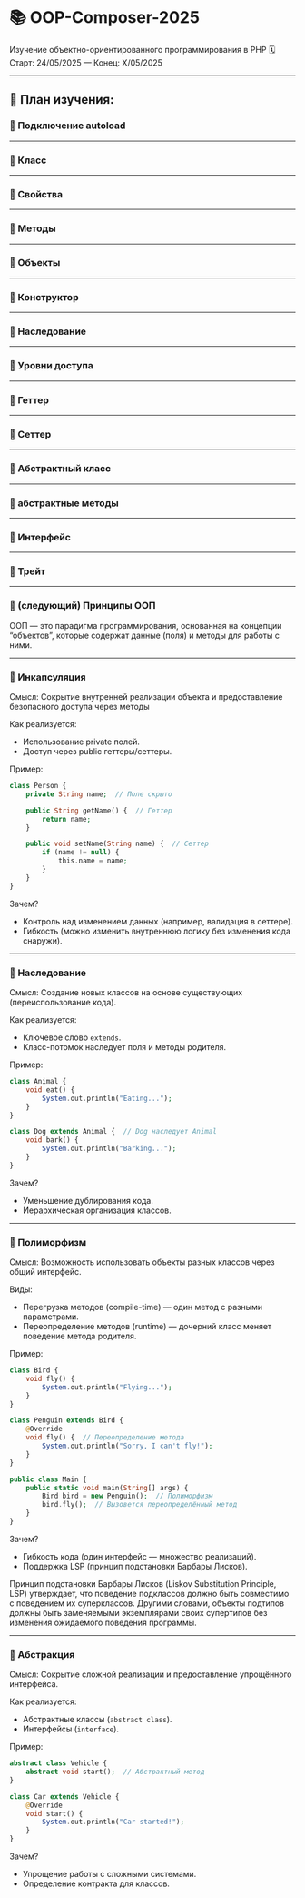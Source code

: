 # 📚 OOP-Composer-2025
Изучение объектно-ориентированного программирования в PHP 
🗓 Старт: 24/05/2025 — Конец: X/05/2025

---

## 📌 План изучения:

### 🔸 Подключение autoload

---

### 🔸 Класс

---

### 🔸 Свойства

---

### 🔸 Методы

---

### 🔸 Объекты

---

### 🔸 Конструктор

---

### 🔸 Наследование

---

### 🔸 Уровни доступа

---

### 🔸 Геттер

---

### 🔸 Сеттер

---

### 🔸 Абстрактный класс

---

### 🔸 абстрактные методы

---

### 🔸 Интерфейс

---

### 🔸 Трейт

---

### 🔸 (следующий) Принципы ООП
ООП — это парадигма программирования, основанная на концепции “объектов”, которые содержат данные (поля) и методы для работы с ними.

---

### 🔸 Инкапсуляция
Смысл: Сокрытие внутренней реализации объекта и предоставление безопасного доступа через методы

Как реализуется:
- Использование private полей.
- Доступ через public геттеры/сеттеры.

Пример:
```php
class Person {
    private String name;  // Поле скрыто

    public String getName() {  // Геттер
        return name;
    }

    public void setName(String name) {  // Сеттер
        if (name != null) {
            this.name = name;
        }
    }
}
```

Зачем?
- Контроль над изменением данных (например, валидация в сеттере).
- Гибкость (можно изменить внутреннюю логику без изменения кода снаружи).

---

### 🔸 Наследование
Смысл: Создание новых классов на основе существующих (переиспользование кода).

Как реализуется:
- Ключевое слово `extends`.
- Класс-потомок наследует поля и методы родителя.

Пример:
```php
class Animal {
    void eat() {
        System.out.println("Eating...");
    }
}

class Dog extends Animal {  // Dog наследует Animal
    void bark() {
        System.out.println("Barking...");
    }
}
```

Зачем?
- Уменьшение дублирования кода.
- Иерархическая организация классов.

---

### 🔸 Полиморфизм
Смысл: Возможность использовать объекты разных классов через общий интерфейс.

Виды:
- Перегрузка методов (compile-time) — один метод с разными параметрами.
- Переопределение методов (runtime) — дочерний класс меняет поведение метода родителя.

Пример:
```php
class Bird {
    void fly() {
        System.out.println("Flying...");
    }
}

class Penguin extends Bird {
    @Override
    void fly() {  // Переопределение метода
        System.out.println("Sorry, I can't fly!");
    }
}

public class Main {
    public static void main(String[] args) {
        Bird bird = new Penguin();  // Полиморфизм
        bird.fly();  // Вызовется переопределённый метод
    }
}
```

Зачем?
- Гибкость кода (один интерфейс — множество реализаций).
- Поддержка LSP (принцип подстановки Барбары Лисков).

Принцип подстановки Барбары Лисков (Liskov Substitution Principle, LSP) утверждает, что поведение подклассов должно быть совместимо с поведением их суперклассов. Другими словами, объекты подтипов должны быть заменяемыми экземплярами своих супертипов без изменения ожидаемого поведения программы.

---

### 🔸 Абстракция

Смысл: Сокрытие сложной реализации и предоставление упрощённого интерфейса.

Как реализуется:
- Абстрактные классы (`abstract class`).
- Интерфейсы (`interface`).

Пример:
```php
abstract class Vehicle {
    abstract void start();  // Абстрактный метод
}

class Car extends Vehicle {
    @Override
    void start() {
        System.out.println("Car started!");
    }
}
```

Зачем?
- Упрощение работы с сложными системами.
- Определение контракта для классов.